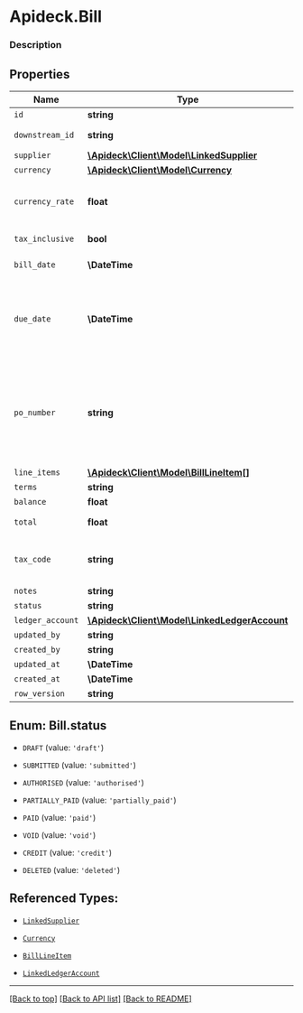 # Apideck.Bill

### Description

## Properties
Name | Type | Description | Notes
------------ | ------------- | ------------- | -------------
`id` | **string** |  | [optional] 
`downstream_id` | **string** | The third-party API ID of original entity | [optional] 
`supplier` | [**\Apideck\Client\Model\LinkedSupplier**](LinkedSupplier.md) |  | [optional] 
`currency` | [**\Apideck\Client\Model\Currency**](Currency.md) |  | [optional] 
`currency_rate` | **float** | Currency Exchange Rate at the time entity was recorded/generated. | [optional] 
`tax_inclusive` | **bool** | Amounts are including tax | [optional] 
`bill_date` | **\DateTime** | Date bill was issued - YYYY-MM-DD. | [optional] 
`due_date` | **\DateTime** | The due date is the date on which a payment is scheduled to be received by the supplier - YYYY-MM-DD. | [optional] 
`po_number` | **string** | A PO Number uniquely identifies a purchase order and is generally defined by the buyer. The buyer will match the PO number in the invoice to the Purchase Order. | [optional] 
`line_items` | [**\Apideck\Client\Model\BillLineItem[]**](BillLineItem.md) |  | [optional] 
`terms` | **string** | Terms of payment. | [optional] 
`balance` | **float** | Balance of bill due. | [optional] 
`total` | **float** | Total amount of bill, including tax. | [optional] 
`tax_code` | **string** | Applicable tax id/code override if tax is not supplied on a line item basis. | [optional] 
`notes` | **string** |  | [optional] 
`status` | **string** | Invoice status | [optional] 
`ledger_account` | [**\Apideck\Client\Model\LinkedLedgerAccount**](LinkedLedgerAccount.md) |  | [optional] 
`updated_by` | **string** |  | [optional] 
`created_by` | **string** |  | [optional] 
`updated_at` | **\DateTime** |  | [optional] 
`created_at` | **\DateTime** |  | [optional] 
`row_version` | **string** |  | [optional] 





<a name="STATUS"></a>
## Enum: Bill.status


* `DRAFT` (value: `'draft'`)

* `SUBMITTED` (value: `'submitted'`)

* `AUTHORISED` (value: `'authorised'`)

* `PARTIALLY_PAID` (value: `'partially_paid'`)

* `PAID` (value: `'paid'`)

* `VOID` (value: `'void'`)

* `CREDIT` (value: `'credit'`)

* `DELETED` (value: `'deleted'`)




## Referenced Types:


* [`LinkedSupplier`](LinkedSupplier.md)
* [`Currency`](Currency.md)





* [`BillLineItem`](BillLineItem.md)






* [`LinkedLedgerAccount`](LinkedLedgerAccount.md)






---

[[Back to top]](#) [[Back to API list]](../../../../README.md#documentation-for-api-endpoints) [[Back to README]](../../../../README.md)


